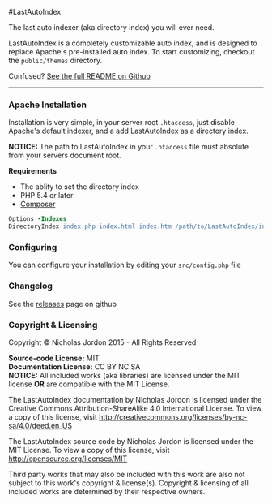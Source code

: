 #LastAutoIndex

The last auto indexer (aka directory index) you will ever need.

LastAutoIndex is a completely customizable auto index, and is designed to
replace Apache's pre-installed auto index. To start customizing, checkout
the `public/themes` directory.

Confused? [See the full README on Github](https://github.com/Project-CleverWeb/LastAutoIndex)

---

### Apache Installation

Installation is very simple, in your server root `.htaccess`, just disable
Apache's default indexer, and a add LastAutoIndex as a directory index.

**NOTICE:** The path to LastAutoIndex in your `.htaccess` file must absolute
from your servers document root.

**Requirements**<br>
- The ablity to set the directory index
- PHP 5.4 or later
- [Composer](https://getcomposer.org/)

```apache
Options -Indexes
DirectoryIndex index.php index.html index.htm /path/to/LastAutoIndex/index.php
```

### Configuring
You can configure your installation by editing your `src/config.php` file

### Changelog

See the [releases](https://github.com/Project-CleverWeb/LastAutoIndex/releases) page on github

### Copyright &amp; Licensing

Copyright &copy; Nicholas Jordon 2015 - All Rights Reserved

**Source-code License:** MIT<br>
**Documentation License:** CC BY NC SA<br>
**NOTICE:** All included works (aka libraries) are licensed under the MIT license
**OR** are compatible with the MIT License.

The LastAutoIndex documentation by Nicholas Jordon is licensed under the
Creative Commons Attribution-ShareAlike 4.0 International License. To view a
copy of this license, visit http://creativecommons.org/licenses/by-nc-sa/4.0/deed.en_US

The LastAutoIndex source code by Nicholas Jordon is licensed under the MIT
License. To view a copy of this license, visit http://opensource.org/licenses/MIT

Third party works that may also be included with this work are also not subject
to this work's copyright &amp; license(s). Copyright &amp; licensing of all
included works are determined by their respective owners.
